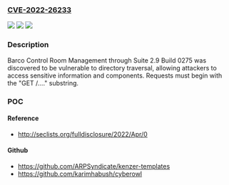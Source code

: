 ### [CVE-2022-26233](https://cve.mitre.org/cgi-bin/cvename.cgi?name=CVE-2022-26233)
![](https://img.shields.io/static/v1?label=Product&message=n%2Fa&color=blue)
![](https://img.shields.io/static/v1?label=Version&message=n%2Fa&color=blue)
![](https://img.shields.io/static/v1?label=Vulnerability&message=n%2Fa&color=brighgreen)

### Description

Barco Control Room Management through Suite 2.9 Build 0275 was discovered to be vulnerable to directory traversal, allowing attackers to access sensitive information and components. Requests must begin with the "GET /..\.." substring.

### POC

#### Reference
- http://seclists.org/fulldisclosure/2022/Apr/0

#### Github
- https://github.com/ARPSyndicate/kenzer-templates
- https://github.com/karimhabush/cyberowl

